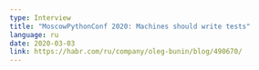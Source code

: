 ```yaml
---
type: Interview
title: "MoscowPythonConf 2020: Machines should write tests"
language: ru
date: 2020-03-03
link: https://habr.com/ru/company/oleg-bunin/blog/490670/
---
```

